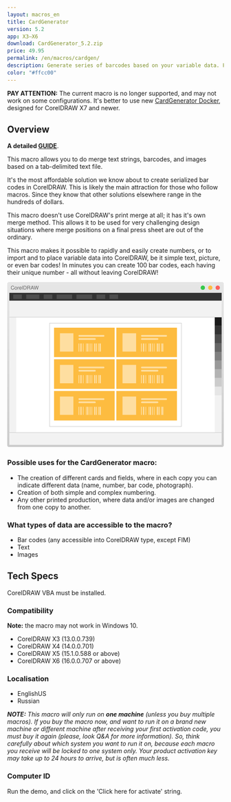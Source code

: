 ```yaml
---
layout: macros_en
title: CardGenerator
version: 5.2
app: X3–X6
download: CardGenerator_5.2.zip
price: 49.95
permalink: /en/macros/cardgen/
description: Generate series of barcodes based on your variable data. Flexible numbering scenarios and automatic placement of variable data on document pages.
color: "#ffcc00"
---
```


**PAY ATTENTION:** The current macro is no longer supported, and may not work on some configurations.
It's better to use new [CardGenerator Docker](/en/macros/cardgenerator/), designed for CorelDRAW X7 and newer.

## Overview

**A detailed [GUIDE](https://www.gitbook.com/book/cdrpro-macros/cardgenerator-en/)**.

This macro allows you to do merge text strings, barcodes, and images based on a tab-delimited text file.

It's the most affordable solution we know about to create serialized bar codes in CorelDRAW.
This is likely the main attraction for those who follow macros.
Since they know that other solutions elsewhere range in the hundreds of dollars.

This macro doesn't use CorelDRAW's print merge at all; it has it's own merge method.
This allows it to be used for very challenging design situations where merge positions
on a final press sheet are out of the ordinary.

This macro makes it possible to rapidly and easily create numbers,
or to import and to place variable data into CorelDRAW, be it simple text, picture,
or even bar codes! In minutes you can create 100 bar codes,
each having their unique number - all without leaving CorelDRAW!

![CardGenerator](/assets/macros/cardgenerator/cgen.svg)

### Possible uses for the CardGenerator macro:

* The creation of different cards and fields,
  where in each copy you can indicate different data (name, number, bar code, photograph).
* Creation of both simple and complex numbering.
* Any other printed production, where data and/or images are changed from one copy to another.

### What types of data are accessible to the macro?

* Bar codes (any accessible into CorelDRAW type, except FIM)
* Text
* Images

## Tech Specs

CorelDRAW VBA must be installed.

### Compatibility

**Note:** the macro may not work in Windows 10.

* CorelDRAW Х3 (13.0.0.739)
* CorelDRAW Х4 (14.0.0.701)
* CorelDRAW X5 (15.1.0.588 or above)
* CorelDRAW X6 (16.0.0.707 or above)

### Localisation

* EnglishUS
* Russian

_**NOTE:** This macro will only run on **one machine** (unless you buy multiple macros).
If you buy the macro now, and want to run it on a brand new machine or different machine
after receiving your first activation code, you must buy it again (please, look Q&A for more information).
So, think carefully about which system you want to run it on, because each macro you receive will be locked
to one system only. Your product activation key may take up to 24 hours to arrive, but is often much less._

### Computer ID

Run the demo, and click on the 'Click here for activate' string.
